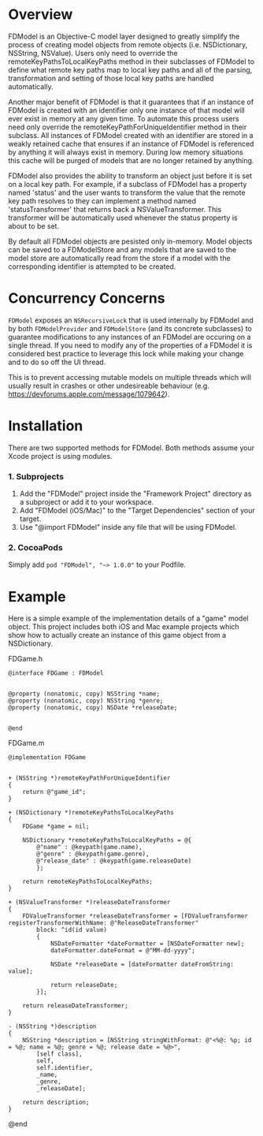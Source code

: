# Overview
FDModel is an Objective-C model layer designed to greatly simplify the process of creating model objects from remote objects (i.e. NSDictionary, NSString, NSValue). Users only need to override the remoteKeyPathsToLocalKeyPaths method in their subclasses of FDModel to define what remote key paths map to local key paths and all of the parsing, transformation and setting of those local key paths are handled automatically. 

Another major benefit of FDModel is that it guarantees that if an instance of FDModel is created with an identifier only one instance of that model will ever exist in memory at any given time. To automate this process users need only override the remoteKeyPathForUniqueIdentifier method in their subclass. All instances of FDModel created with an identifier are stored in a weakly retained cache that ensures if an instance of FDModel is referenced by anything it will always exist in memory. During low memory situations this cache will be purged of models that are no longer retained by anything.

FDModel also provides the ability to transform an object just before it is set on a local key path. For example, if a subclass of FDModel has a property named 'status' and the user wants to transform the value that the remote key path resolves to they can implement a method named 'statusTransformer' that returns back a NSValueTransformer. This transformer will be automatically used whenever the status property is about to be set.

By default all FDModel objects are pesisted only in-memory. Model objects can be saved to a FDModelStore and any models that are saved to the model store are automatically read from the store if a model with the corresponding identifier is attempted to be created.

# Concurrency Concerns
`FDModel` exposes an `NSRecursiveLock` that is used internally by FDModel and by both `FDModelProvider` and `FDModelStore` (and its concrete subclasses) to guarantee modifications to any instances of an FDModel are occuring on a single thread. If you need to modify any of the properties of a FDModel it is considered best practice to leverage this lock while making your change and to do so off the UI thread.

This is to prevent accessing mutable models on multiple threads which will usually result in crashes or other undesireable behaviour (e.g. https://devforums.apple.com/message/1079642).

# Installation
There are two supported methods for FDModel. Both methods assume your Xcode project is using modules.

### 1. Subprojects
1. Add the "FDModel" project inside the "Framework Project" directory as a subproject or add it to your workspace.
2. Add "FDModel (iOS/Mac)" to the "Target Dependencies" section of your target.
3. Use "@import FDModel" inside any file that will be using FDModel.

### 2. CocoaPods
Simply add `pod "FDModel", "~> 1.0.0"` to your Podfile.

# Example
Here is a simple example of the implementation details of a "game" model object. This project includes both iOS and Mac example projects which show how to actually create an instance of this game object from a NSDictionary.

FDGame.h

	@interface FDGame : FDModel


	@property (nonatomic, copy) NSString *name;
	@property (nonatomic, copy) NSString *genre;
	@property (nonatomic, copy) NSDate *releaseDate;


	@end

FDGame.m

	@implementation FDGame


	+ (NSString *)remoteKeyPathForUniqueIdentifier
	{
		return @"game_id";
	}

	+ (NSDictionary *)remoteKeyPathsToLocalKeyPaths
	{
		FDGame *game = nil;
		
		NSDictionary *remoteKeyPathsToLocalKeyPaths = @{
			@"name" : @keypath(game.name), 
			@"genre" : @keypath(game.genre), 
			@"release_date" : @keypath(game.releaseDate)
			};
		
		return remoteKeyPathsToLocalKeyPaths;
	}

	+ (NSValueTransformer *)releaseDateTransformer
	{
		FDValueTransformer *releaseDateTransformer = [FDValueTransformer registerTransformerWithName: @"ReleaseDateTransformer" 
			block: ^id(id value)
			{
				NSDateFormatter *dateFormatter = [NSDateFormatter new];
				dateFormatter.dateFormat = @"MM-dd-yyyy";
				
				NSDate *releaseDate = [dateFormatter dateFromString: value];
				
				return releaseDate;
			}];
		
		return releaseDateTransformer;
	}

	- (NSString *)description
	{
		NSString *description = [NSString stringWithFormat: @"<%@: %p; id = %@; name = %@; genre = %@; release date = %@>", 
			[self class], 
			self, 
			self.identifier, 
			_name, 
			_genre, 
			_releaseDate];
		
		return description;
	}


@end
